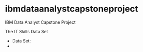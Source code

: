 # ibmdataanalystcapstoneproject
IBM Data Analyst Capstone Project

The IT Skills Data Set

- Data Set: 
- 
